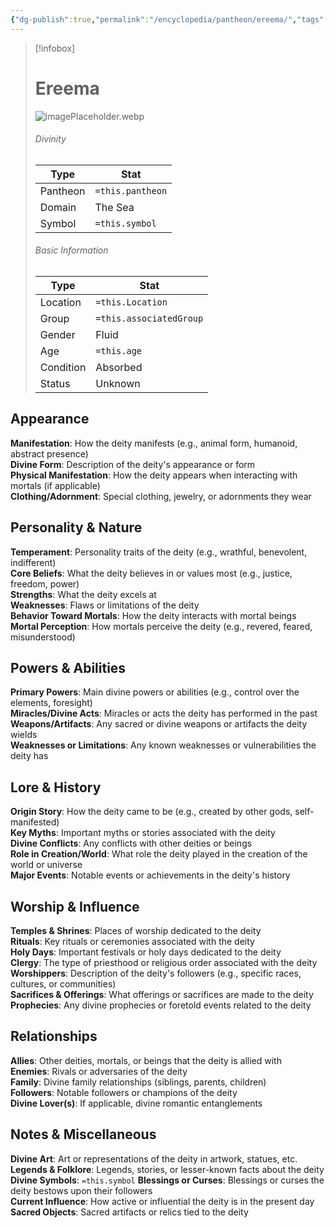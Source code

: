 ```yaml
---
{"dg-publish":true,"permalink":"/encyclopedia/pantheon/ereema/","tags":["Diety"]}
---
```


> [!infobox]
> # Ereema
> ![imagePlaceholder.webp](/img/user/Assets/imagePlaceholder.webp)
> ###### Divinity
> Type | Stat |
> ---|---|
> Pantheon | `=this.pantheon` |
> Domain | The Sea |
> Symbol | `=this.symbol` |
> ###### Basic Information
> Type |  Stat |
> ---|---|
> Location | `=this.Location` |
> Group | `=this.associatedGroup` |
> Gender | Fluid |
> Age | `=this.age` |
> Condition | Absorbed |
> Status | Unknown |
## Appearance
**Manifestation**:  How the deity manifests (e.g., animal form, humanoid, abstract presence)   
**Divine Form**:  Description of the deity's appearance or form   
**Physical Manifestation**:  How the deity appears when interacting with mortals (if applicable)   
**Clothing/Adornment**:  Special clothing, jewelry, or adornments they wear   

 

## Personality & Nature
**Temperament**:  Personality traits of the deity (e.g., wrathful, benevolent, indifferent)   
**Core Beliefs**:  What the deity believes in or values most (e.g., justice, freedom, power)   
**Strengths**:  What the deity excels at   
**Weaknesses**:  Flaws or limitations of the deity   
**Behavior Toward Mortals**:  How the deity interacts with mortal beings   
**Mortal Perception**:  How mortals perceive the deity (e.g., revered, feared, misunderstood)    

## Powers & Abilities
**Primary Powers**:  Main divine powers or abilities (e.g., control over the elements, foresight)   
**Miracles/Divine Acts**:  Miracles or acts the deity has performed in the past   
**Weapons/Artifacts**:  Any sacred or divine weapons or artifacts the deity wields   
**Weaknesses or Limitations**:  Any known weaknesses or vulnerabilities the deity has   

 

## Lore & History
**Origin Story**:  How the deity came to be (e.g., created by other gods, self-manifested)   
**Key Myths**:  Important myths or stories associated with the deity   
**Divine Conflicts**:  Any conflicts with other deities or beings   
**Role in Creation/World**:  What role the deity played in the creation of the world or universe   
**Major Events**:  Notable events or achievements in the deity's history   

 

## Worship & Influence
**Temples & Shrines**:  Places of worship dedicated to the deity   
**Rituals**:  Key rituals or ceremonies associated with the deity   
**Holy Days**:  Important festivals or holy days dedicated to the deity   
**Clergy**:  The type of priesthood or religious order associated with the deity   
**Worshippers**:  Description of the deity's followers (e.g., specific races, cultures, or communities)   
**Sacrifices & Offerings**:  What offerings or sacrifices are made to the deity   
**Prophecies**:  Any divine prophecies or foretold events related to the deity   

 

## Relationships
**Allies**:  Other deities, mortals, or beings that the deity is allied with   
**Enemies**:  Rivals or adversaries of the deity   
**Family**:  Divine family relationships (siblings, parents, children)   
**Followers**:  Notable followers or champions of the deity   
**Divine Lover(s)**:  If applicable, divine romantic entanglements   

 

## Notes & Miscellaneous
**Divine Art**:  Art or representations of the deity in artwork, statues, etc.   
**Legends & Folklore**:  Legends, stories, or lesser-known facts about the deity   
**Divine Symbols**: `=this.symbol`
**Blessings or Curses**:  Blessings or curses the deity bestows upon their followers   
**Current Influence**:  How active or influential the deity is in the present day   
 **Sacred Objects**:  Sacred artifacts or relics tied to the deity   